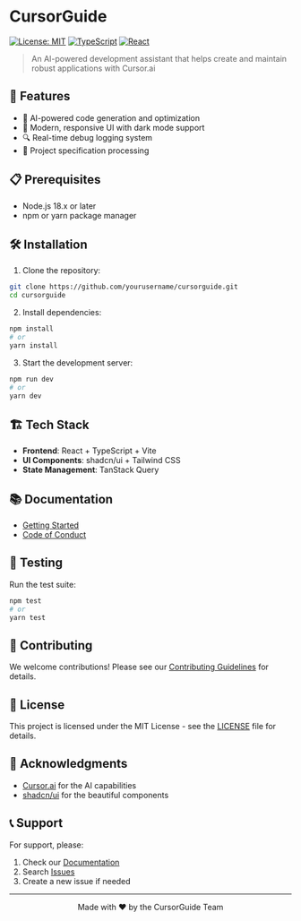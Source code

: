 # CursorGuide

[![License: MIT](https://img.shields.io/badge/License-MIT-yellow.svg)](https://opensource.org/licenses/MIT)
[![TypeScript](https://img.shields.io/badge/TypeScript-5.0-blue.svg)](https://www.typescriptlang.org/)
[![React](https://img.shields.io/badge/React-18.0-blue.svg)](https://reactjs.org/)

> An AI-powered development assistant that helps create and maintain robust applications with Cursor.ai

## 🚀 Features

- 🤖 AI-powered code generation and optimization
- 🎨 Modern, responsive UI with dark mode support
- 🔍 Real-time debug logging system
- 📝 Project specification processing

## 📋 Prerequisites

- Node.js 18.x or later
- npm or yarn package manager

## 🛠️ Installation

1. Clone the repository:
```bash
git clone https://github.com/yourusername/cursorguide.git
cd cursorguide
```

2. Install dependencies:
```bash
npm install
# or
yarn install
```

3. Start the development server:
```bash
npm run dev
# or
yarn dev
```

## 🏗️ Tech Stack

- **Frontend**: React + TypeScript + Vite
- **UI Components**: shadcn/ui + Tailwind CSS
- **State Management**: TanStack Query

## 📚 Documentation

- [Getting Started](docs/getting-started.md)
- [Code of Conduct](CODE_OF_CONDUCT.md)

## 🧪 Testing

Run the test suite:
```bash
npm test
# or
yarn test
```

## 🤝 Contributing

We welcome contributions! Please see our [Contributing Guidelines](CONTRIBUTING.md) for details.

## 📄 License

This project is licensed under the MIT License - see the [LICENSE](LICENSE) file for details.

## 🙏 Acknowledgments

- [Cursor.ai](https://cursor.ai) for the AI capabilities
- [shadcn/ui](https://ui.shadcn.com) for the beautiful components

## 📞 Support

For support, please:
1. Check our [Documentation](docs/README.md)
2. Search [Issues](https://github.com/yourusername/cursorguide/issues)
3. Create a new issue if needed

---

<div align="center">
  Made with ❤️ by the CursorGuide Team
</div>